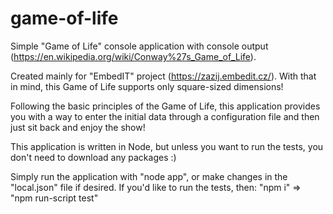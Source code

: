 # game-of-life
Simple "Game of Life" console application with console output (https://en.wikipedia.org/wiki/Conway%27s_Game_of_Life).

Created mainly for "EmbedIT" project (https://zazij.embedit.cz/).
With that in mind, this Game of Life supports only square-sized dimensions!

Following the basic principles of the Game of Life, this application provides you with a way to enter the initial data 
through a configuration file and then just sit back and enjoy the show!

This application is written in Node, but unless you want to run the tests, you don't need to download any packages :)

Simply run the application with "node app", or make changes in the "local.json" file if desired.
If you'd like to run the tests, then: "npm i" => "npm run-script test"
